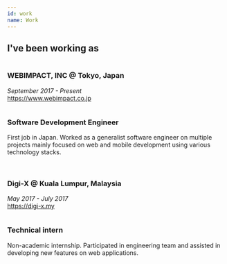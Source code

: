 ```yaml
---
id: work
name: Work
---
```


<section>

<h2><strong>I've been working as</strong></h2>

<div class="row">
  <div class="column">
    <div class="work">
      <h3><strong>WEBIMPACT, INC @ Tokyo, Japan</strong></h3>
      <p>
        <i>September 2017 - Present</i><br>
        <a href="https://www.webimpact.co.jp" target="_blank">
          <i class="fas fa-link"></i> https://www.webimpact.co.jp</a>
      </p>
    </div>
  </div>
  <div class="column">
    <h3><strong>Software Development Engineer</strong></h3>
    <p>
      First job in Japan. Worked as a generalist software engineer on multiple projects mainly focused on web and mobile development using various technology stacks.<br>
    </p>
  </div>
</div>

<br>

<div class="row">
  <div class="column">
    <div class="work">
      <h3><strong>Digi-X @ Kuala Lumpur, Malaysia</strong></h3>
      <p>
        <i>May 2017 - July 2017</i><br>
        <a href="https://digi-x.my" target="_blank">
          <i class="fas fa-link"></i> https://digi-x.my</a>
      </p>
    </div>
  </div>
  <div class="column">
     <h3><strong>Technical intern</strong></h3>
    <p>
      Non-academic internship. Participated in engineering team and assisted in developing new features on web applications.<br>
    </p>
  </div>
</div>

</section>